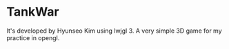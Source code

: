 # TankWar

It's developed by Hyunseo Kim using lwjgl 3.
A very simple 3D game for my practice in opengl.
